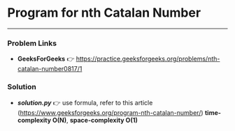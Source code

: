 # Program for nth Catalan Number

---

### Problem Links
- **__GeeksForGeeks__** :point_right: https://practice.geeksforgeeks.org/problems/nth-catalan-number0817/1

### Solution
- **_solution.py_** :point_right: use formula, refer to this article (https://www.geeksforgeeks.org/program-nth-catalan-number/) **time-complexity O(N)**, **space-complexity O(1)**
